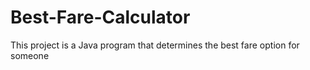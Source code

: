 # Best-Fare-Calculator
This project is a Java program that determines the best fare option for someone
